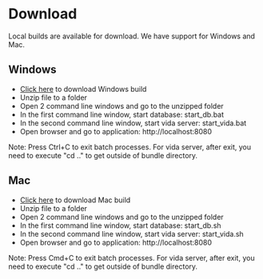 # Download

Local builds are available for download. We have support for Windows and Mac.

## Windows

- <a href="https://s3-us-west-2.amazonaws.com/vida-public/windows/vida-windows-12-16-16.zip" target="_blank">Click here</a> to download Windows build
- Unzip file to a folder
- Open 2 command line windows and go to the unzipped folder
- In the first command line window, start database: start_db.bat
- In the second command line window, start vida server: start_vida.bat
- Open browser and go to application: http://localhost:8080

Note: Press Ctrl+C to exit batch processes. For vida server, after exit, you need to execute "cd .." to get outside of bundle directory.

## Mac

- <a href="https://s3-us-west-2.amazonaws.com/vida-public/mac/vida-mac-04-06-17.zip">Click here</a> to download Mac build
- Unzip file to a folder
- Open 2 command line windows and go to the unzipped folder
- In the first command line window, start database: start_db.sh
- In the second command line window, start vida server: start_vida.sh
- Open browser and go to application: http://localhost:8080

Note: Press Cmd+C to exit batch processes. For vida server, after exit, you need to execute "cd .." to get outside of bundle directory.
